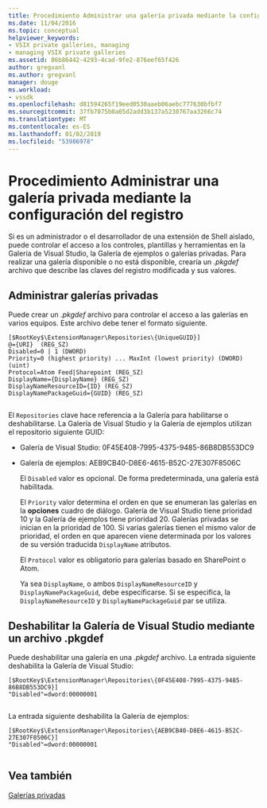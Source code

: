 ```yaml
---
title: Procedimiento Administrar una galería privada mediante la configuración del registro | Microsoft Docs
ms.date: 11/04/2016
ms.topic: conceptual
helpviewer_keywords:
- VSIX private galleries, managing
- managing VSIX private galleries
ms.assetid: 86b86442-4293-4cad-9fe2-876eef65f426
author: gregvanl
ms.author: gregvanl
manager: douge
ms.workload:
- vssdk
ms.openlocfilehash: d81594265f19eed0530aaeb06aebc777630bfbf7
ms.sourcegitcommit: 37fb7075b0a65d2add3b137a5230767aa3266c74
ms.translationtype: MT
ms.contentlocale: es-ES
ms.lasthandoff: 01/02/2019
ms.locfileid: "53986978"
---
```

# <a name="how-to-manage-a-private-gallery-by-using-registry-settings"></a>Procedimiento Administrar una galería privada mediante la configuración del registro
Si es un administrador o el desarrollador de una extensión de Shell aislado, puede controlar el acceso a los controles, plantillas y herramientas en la Galería de Visual Studio, la Galería de ejemplos o galerías privadas. Para realizar una galería disponible o no está disponible, crearía un *.pkgdef* archivo que describe las claves del registro modificada y sus valores.  
  
## <a name="manage-private-galleries"></a>Administrar galerías privadas  
 Puede crear un *.pkgdef* archivo para controlar el acceso a las galerías en varios equipos. Este archivo debe tener el formato siguiente.  
  
```  
[$RootKey$\ExtensionManager\Repositories\{UniqueGUID}]  
@={URI}  (REG_SZ)  
Disabled=0 | 1 (DWORD)  
Priority=0 (highest priority) ... MaxInt (lowest priority) (DWORD) (uint)  
Protocol=Atom Feed|Sharepoint (REG_SZ)  
DisplayName={DisplayName} (REG_SZ)  
DisplayNameResourceID={ID} (REG_SZ)  
DisplayNamePackageGuid={GUID} (REG_SZ)  
  
```  
  
 El `Repositories` clave hace referencia a la Galería para habilitarse o deshabilitarse. La Galería de Visual Studio y la Galería de ejemplos utilizan el repositorio siguiente GUID:  
  
- Galería de Visual Studio: 0F45E408-7995-4375-9485-86B8DB553DC9  
  
- Galería de ejemplos: AEB9CB40-D8E6-4615-B52C-27E307F8506C  
  
  El `Disabled` valor es opcional. De forma predeterminada, una galería está habilitada.  
  
  El `Priority` valor determina el orden en que se enumeran las galerías en la **opciones** cuadro de diálogo. Galería de Visual Studio tiene prioridad 10 y la Galería de ejemplos tiene prioridad 20. Galerías privadas se inician en la prioridad de 100. Si varias galerías tienen el mismo valor de prioridad, el orden en que aparecen viene determinada por los valores de su versión traducida `DisplayName` atributos.  
  
  El `Protocol` valor es obligatorio para galerías basado en SharePoint o Atom.  
  
  Ya sea `DisplayName`, o ambos `DisplayNameResourceID` y `DisplayNamePackageGuid`, debe especificarse. Si se especifica, la `DisplayNameResourceID` y `DisplayNamePackageGuid` par se utiliza.  
  
## <a name="disable-the-visual-studio-gallery-using-a-pkgdef-file"></a>Deshabilitar la Galería de Visual Studio mediante un archivo .pkgdef  
 Puede deshabilitar una galería en una *.pkgdef* archivo. La entrada siguiente deshabilita la Galería de Visual Studio:  
  
```  
[$RootKey$\ExtensionManager\Repositories\{0F45E408-7995-4375-9485-86B8DB553DC9}]  
"Disabled"=dword:00000001  
  
```  
  
 La entrada siguiente deshabilita la Galería de ejemplos:  
  
```  
[$RootKey$\ExtensionManager\Repositories\{AEB9CB40-D8E6-4615-B52C-27E307F8506C}]  
"Disabled"=dword:00000001  
  
```  
  
## <a name="see-also"></a>Vea también  
 [Galerías privadas](../extensibility/private-galleries.md)